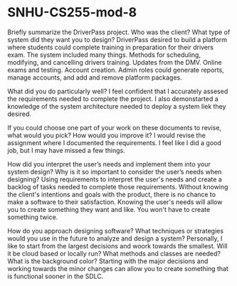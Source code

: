 # SNHU-CS255-mod-8

Briefly summarize the DriverPass project. Who was the client? What type of system did they want you to design?
  DriverPass desired to build a platform where students could complete training in preparation for their drivers exam. 
  The system included many things. Methods for scheduling, modifying, and cancelling drivers training.
   Updates from the DMV. Online exams and testing. Account creation.
  Admin roles could generate reports, manage accounts, and add and remove platform packages. 

What did you do particularly well?
  I feel confident that I accurately assesed the requirements needed to complete the project.
  I also demonstarted a knowledge of the system architecture needed to deploy a system liek they desired.

If you could choose one part of your work on these documents to revise, what would you pick? How would you improve it?
  I would revise the assignment where I documented the requirements. I feel like I did a good job, but I may have missed a few things. 

How did you interpret the user’s needs and implement them into your system design? Why is it so important to consider the user’s needs when designing?
  Using requirements to interpret the user's needs and create a backlog of tasks needed to complete those requirements.
  Without knowing the client's intentions and goals with the product, there is no chance to make a software to their satisfaction.
  Knowing the user's needs will allow you to create something they want and like. You won't have to create something twice.

How do you approach designing software? What techniques or strategies would you use in the future to analyze and design a system?
  Personally, I like to start from the largest decisions and woork towards the smallest.
  Will it be cloud based or locally run? What methods and classes are needed? What is the background color?
  Starting with the major decisions and working towards the minor changes can allow you to create something 
  that is functional sooner in the SDLC.

